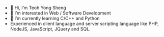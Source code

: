 - 👋 Hi, I’m Teoh Yong Sheng
- 👀 I’m interested in Web / Software Development
- 🌱 I’m currently learning C/C++ and Python
- Experienced in client language and server scripting language like PHP, NodeJS, JavaScript, JQuery and SQL.

<!---

- 💞️ I’m looking to collaborate on ...
- 📫 How to reach me ...

teoh1993/teoh1993 is a ✨ special ✨ repository because its `README.md` (this file) appears on your GitHub profile.
You can click the Preview link to take a look at your changes.
--->

